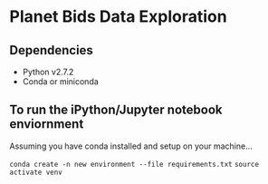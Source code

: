 # Planet Bids Data Exploration

## Dependencies
- Python v2.7.2
- Conda or miniconda

## To run the iPython/Jupyter notebook enviornment
Assuming you have conda installed and setup on your machine...

`conda create -n new environment --file requirements.txt`
`source activate venv`
